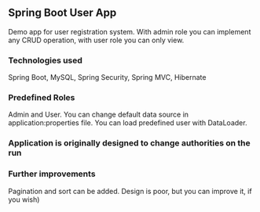 ## Spring Boot User App
Demo app for user registration system. With admin role you can implement any CRUD operation, with user role you can only view.
### Technologies used
Spring Boot, MySQL, Spring Security, Spring MVC, Hibernate
### Predefined Roles
Admin and User. You can change default data source in application:properties file.
You can load predefined user with DataLoader.
### Application is originally designed to change authorities on the run
### Further improvements
Pagination and sort can be added. Design is poor, but you can improve it, if you wish)

